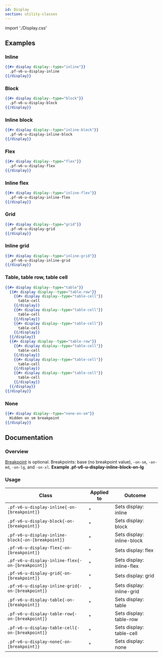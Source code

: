 ```yaml
---
id: Display
section: utility-classes
---
```


import './Display.css'

## Examples
### Inline
```hbs
{{#> display display--type="inline"}}
  .pf-v6-u-display-inline
{{/display}}
```

### Block
```hbs
{{#> display display--type="block"}}
  .pf-v6-u-display-block
{{/display}}
```

### Inline block
```hbs
{{#> display display--type="inline-block"}}
  .pf-v6-u-display-inline-block
{{/display}}
```

### Flex
```hbs
{{#> display display--type="flex"}}
  .pf-v6-u-display-flex
{{/display}}
```

### Inline flex
```hbs
{{#> display display--type="inline-flex"}}
  .pf-v6-u-display-inline-flex
{{/display}}
```

### Grid
```hbs
{{#> display display--type="grid"}}
  .pf-v6-u-display-grid
{{/display}}
```

### Inline grid
```hbs
{{#> display display--type="inline-grid"}}
  .pf-v6-u-display-inline-grid
{{/display}}
```

### Table, table row, table cell
```hbs
{{#> display display--type="table"}}
  {{#> display display--type="table-row"}}
    {{#> display display--type="table-cell"}}
      table-cell
    {{/display}}
    {{#> display display--type="table-cell"}}
      table-cell
    {{/display}}
    {{#> display display--type="table-cell"}}
      table-cell
    {{/display}}
  {{/display}}
  {{#> display display--type="table-row"}}
    {{#> display display--type="table-cell"}}
      table-cell
    {{/display}}
    {{#> display display--type="table-cell"}}
      table-cell
    {{/display}}
    {{#> display display--type="table-cell"}}
      table-cell
    {{/display}}
  {{/display}}
{{/display}}
```

### None
```hbs
{{#> display display--type="none-on-sm"}}
  Hidden on sm breakpoint
{{/display}}
```

## Documentation
### Overview
[Breakpoint](/developer-resources/global-css-variables#breakpoint-variables-and-class-suffixes) is optional. Breakpoints: base (no breakpoint value), `-on-sm`, `-on-md`, `-on-lg`, and `-on-xl`. **Example .pf-v6-u-display-inline-block-on-lg**

### Usage
| Class | Applied to | Outcome |
| -- | -- | -- |
| `.pf-v6-u-display-inline{-on-[breakpoint]}` | `*` |  Sets display: inline |
| `.pf-v6-u-display-block{-on-[breakpoint]}` | `*` |  Sets display: block |
| `.pf-v6-u-display-inline-block{-on-[breakpoint]}` | `*` |  Sets display: inline-block |
| `.pf-v6-u-display-flex{-on-[breakpoint]}` | `*` |  Sets display: flex |
| `.pf-v6-u-display-inline-flex{-on-[breakpoint]}` | `*` |  Sets display: inline-flex |
| `.pf-v6-u-display-grid{-on-[breakpoint]}` | `*` |  Sets display: grid |
| `.pf-v6-u-display-inline-grid{-on-[breakpoint]}` | `*` |  Sets display: inline-grid |
| `.pf-v6-u-display-table{-on-[breakpoint]}` | `*` |  Sets display: table |
| `.pf-v6-u-display-table-row{-on-[breakpoint]}` | `*` |  Sets display: table-row |
| `.pf-v6-u-display-table-cell{-on-[breakpoint]}` | `*` |  Sets display: table-cell |
| `.pf-v6-u-display-none{-on-[breakpoint]}` | `*` |  Sets display: none |
